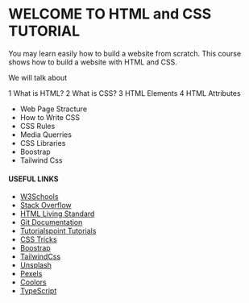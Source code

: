 # WELCOME TO HTML and CSS TUTORIAL

You may learn easily how to build a website from scratch. This course shows how to build a website with HTML and CSS.

We will talk about

1 What is HTML?
2 What is CSS?
3 HTML Elements
4 HTML Attributes
* Web Page Stracture
* How to Write CSS
* CSS Rules
* Media Querries
* CSS Libraries
* Boostrap
* Tailwind Css

#### USEFUL LINKS

* [W3Schools]('https://www.w3schools.com')
* [Stack Overflow]('https://stackoverflow.com')
* [HTML Living Standard]('https://html.spec.whatwg.org')
* [Git Documentation]('https://git-scm.com/docs')
* [Tutorialspoint Tutorials]('https://www.tutorialspoint.com/index.htm')
* [CSS Tricks]('https://css-tricks.com')
* [Boostrap]('https://getbootstrap.com')
* [TailwindCss]('https://tailwindcss.com')
* [Unsplash]('https://unsplash.com')
* [Pexels]('https://www.pexels.com')
* [Coolors]('https://coolors.co')
* [TypeScript]('https://www.typescriptlang.org')
